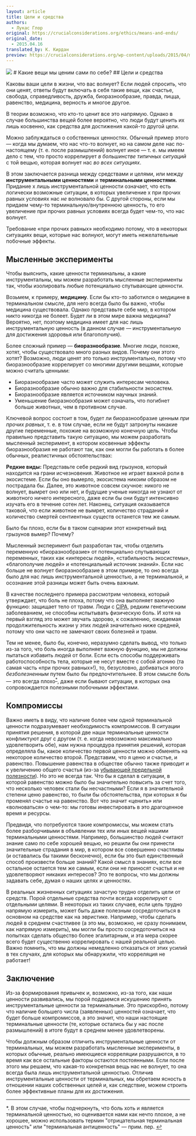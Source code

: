 ```yaml
---
layout: article
title: Цели и средства
authors:
  - Лукас Глор
original: https://crucialconsiderations.org/ethics/means-and-ends/
original_date:
  - 2015.04.16
translated_by: К. Кирдан
preview: https://crucialconsiderations.org/wp-content/uploads/2015/04/meansends3x2.jpg
---
```

<img src="https://crucialconsiderations.org/wp-content/uploads/2015/04/meansends3x2.jpg"/>
# Какие вещи мы ценим сами по себе?
## Цели и средства

Каковы ваши цели в жизни, что вас волнует? Если людей спросить, что они ценят, ответы будут включать в себя такие вещи, как счастье, свобода, справедливость, дружба, биоразнообразие, правда, пицца, равенство, медицина, верность и многое другое.

В теории возможно, что кто-то ценит все это напрямую. Однако в случае большинства вещей более вероятно, что люди будут ценить их лишь косвенно, как средства для достижения какой-то другой цели.

Можно заблуждаться о собственных ценностях. Обычный пример этого — когда мы думаем, что нас что-то волнует, но на самом деле нас по-настоящему (т. е. после размышлений) волнует иное — т. е. мы имеем дело с тем, что просто коррелирует _в большинстве типичных ситуаций_ с той вещью, которая волнует нас _во всех ситуациях_.

В этом заключается разница между средствами и целями, или между **инструментальными ценностями** и **терминальными ценностями**. Придание x лишь инструментальной ценности означает, что есть логически возможные ситуации, в которых увеличение x при прочих равных условиях нас _не_ волновало бы. С другой стороны, если мы придаем чему-то терминальную/внутреннюю ценность, то его увеличение при прочих равных условиях всегда будет чем-то, что нас волнует.

Требование «при прочих равных» необходимо потому, что в некоторых ситуациях вещи, которые нас волнуют, могут иметь нежелательные побочные эффекты.

## Мысленные эксперименты

Чтобы выяснить, какие ценности терминальны, а какие инструментальны, мы можем разработать мысленные эксперименты так, чтобы изолировать любые потенциально спутывающие ценности.

Возьмем, к примеру, **медицину**. Если бы кто-то заботился о медицине в терминальном смысле, для него всегда было бы важно, чтобы медицина существовала. Однако представьте себе мир, в котором никто никогда не болеет. Будет ли в этом мире важна медицина? Вероятно, нет, поэтому медицина имеет для нас лишь инструментальную ценность (в данном случае — инструментальную для достижения здоровья или благополучия).

Более сложный пример — **биоразнообразие**. Многие люди, похоже, хотят, чтобы существовало много разных видов. Почему они этого хотят? Возможно, люди ценят это только инструментально, потому что биоразнообразие коррелирует со многими другими вещами, которые можно считать ценными:

* Биоразнообразие часто может служить интересам человека.
* Биоразнообразие обычно важно для стабильности экосистем.
* Биоразнообразие является источником научных знаний.
* Уменьшение биоразнообразия может означать, что погибнет больше животных, чем в противном случае.

Ключевой вопрос состоит в том, будет ли биоразнообразие ценным _при прочих равных_, т. е. в том случае, если не будут затронуты никакие другие переменные, похожие на возможную конечную цель. Чтобы правильно представить такую ​​ситуацию, мы можем разработать мысленный эксперимент, в котором косвенные эффекты биоразнообразия не работают так, как они могли бы работать в более обычных, реалистичных обстоятельствах:

<div class="message">
<b>Редкие виды:</b> Представьте себе редкий вид грызунов, который находится на грани исчезновения. Животное не играет важной роли в экосистеме. Если бы оно вымерло, экосистема никоим образом не пострадала бы. Далее, это животное совсем скучное: никого не волнует, вымрет оно или нет, и будущие ученые никогда не узнают от животного ничего интересного, даже если бы они будут интенсивно изучать его в течение сотен лет. Наконец, ситуация оказывается таковой, что если животное не вымрет, количество страданий и количество смертей сентиентных существ останется тем же самым.
</div>

Было бы плохо, если бы в таком сценарии этот конкретный вид грызунов вымер? Почему?

Мысленный эксперимент был разработан так, чтобы отделить переменную «биоразнообразие» от потенциально спутывающих переменных, таких как «интересы людей», «стабильность экосистемы», «благополучие людей» и «потенциальный источник знаний». Если нас больше не волнует биоразнообразие в этом примере, то оно всегда было для нас лишь инструментальной ценностью, а не терминальной, и осознание этой разницы может быть очень важным.

В качестве последнего примера рассмотрим человека, который утверждает, что боль не плоха, потому что она выполняет важную функцию: защищает тело от травм. Люди с [CIPA](https://ru.wikipedia.org/wiki/%D0%92%D1%80%D0%BE%D0%B6%D0%B4%D1%91%D0%BD%D0%BD%D0%B0%D1%8F_%D0%BD%D0%B5%D1%87%D1%83%D0%B2%D1%81%D1%82%D0%B2%D0%B8%D1%82%D0%B5%D0%BB%D1%8C%D0%BD%D0%BE%D1%81%D1%82%D1%8C_%D0%BA_%D0%B1%D0%BE%D0%BB%D0%B8_%D1%81_%D0%B0%D0%BD%D0%B3%D0%B8%D0%B4%D1%80%D0%BE%D0%B7%D0%BE%D0%BC), редким генетическим заболеванием, не способны испытывать физическую боль. И хотя на первый взгляд это может звучать здорово, к сожалению, ожидаемая продолжительность жизни у этих людей значительно ниже средней, потому что они часто не замечают своих болезней и травм.

<a name="citation1"></a>
Тем не менее, было бы, конечно, неразумно сделать вывод, что только из-за того, что боль иногда выполняет важную функцию, мы не должны пытаться избавить людей от боли. Если есть способы поддерживать работоспособность тела, которые не несут вместе с собой агонию (та самая часть «при прочих равных»!), то, безусловно, добиваться этого _безболезненным_ путем было бы предпочтительнее. В этом смысле боль — это всегда плохо<sup><a href="#footnote1">*</a></sup>, даже если бывают ситуации, в которых она сопровождается полезными побочными эффектами.

## Компромиссы

Важно иметь в виду, что наличие более чем одной терминальной ценности подразумевает необходимость компромиссов. В ситуации принятия решения, в которой две наши терминальные ценности конфликтуют друг с другом (т. е. когда невозможно максимально удовлетворить обе), нам нужна процедура принятия решений, которая определяла бы, какое количество первой ценности можно обменять на некоторое количество второй. Представим, что я ценю и счастье, и равенство. Повышение равенства в обществе обычно также приводит и к увеличению общего счастья (из-за [убывающей предельной полезности](https://ru.wikipedia.org/wiki/%D0%9F%D1%80%D0%B5%D0%B4%D0%B5%D0%BB%D1%8C%D0%BD%D0%B0%D1%8F_%D0%BF%D0%BE%D0%BB%D0%B5%D0%B7%D0%BD%D0%BE%D1%81%D1%82%D1%8C)). Но это не всегда так. Что бы я сделал в ситуации, в которой равенство можно было бы значительно повысить за счет того, что несколько человек стали бы несчастными? Если я в значительной степени ценю равенство, то были бы обстоятельства, при которых я бы променял счастье на равенство. Вот что значит «ценить» или «волноваться» о чем-то: мы готовы инвестировать в это драгоценное время и ресурсы.

Предвидя, что потребуются такие компромиссы, мы можем стать более разборчивыми в объявлении тех или иных вещей нашими терминальными ценностями. Например, большинство людей считают знание само по себе хорошей вещью, но решили бы они принести значительные страдания в мир, в котором все совершенно счастливы (и оставались бы такими бесконечно), если бы это был единственный способ произвести больше знаний? Какой смысл в знаниях, если все остальное остается тем же самым, если они не приносят счастья и не удовлетворяют никаких интересов? Это те вопросы, что мы должны задавать себе, думая о наших целях и ценностях.

В реальных жизненных ситуациях зачастую трудно отделить цели от средств. Порой отдельные средства почти всегда коррелируют с отдельными целями. В некоторых из таких случаев, если цель трудно напрямую измерить, может быть даже полезным сосредоточиться в основном на средстве как на эвристике. Например, чтобы сделать людей в среднем счастливее (а это мы, возможно, не сразу понимаем, как напрямую измерить), мы могли бы просто сосредоточиться на попытках сделать общество более эгалитарным, и эта мера скорее всего будет существенно коррелировать с нашей реальной целью. Важно помнить, что мы должны немедленно отказаться от этих усилий в тех случаях, для которых мы обнаружили, что корреляция не работает!

## Заключение

Из-за формирования привычек и, возможно, из-за того, как наши ценности развивались, мы порой поддаемся искушению принять инструментальные ценности за терминальные. Это прискорбно, потому что наличие большего числа (заявленных) ценностей означает, что будет больше компромиссов, а это значит, что наши настоящие терминальные ценности (те, которые остались бы у нас после размышлений) в итоге будут в среднем менее удовлетворены.

Чтобы должным образом отличить инструментальные ценности от терминальных, мы можем разработать мысленные эксперименты, в которых обычные, реально имеющиеся корреляции разрушаются, в то время как все остальные факторы остаются постоянными. Если после этого мы решаем, что какая-то конкретная вещь нас не волнует, то она всегда была лишь инструментальной ценностью. Отличив инструментальные ценности от терминальных, мы обретаем ясность в отношении наших собственных целей и, как следствие, можем строить более эффективные планы для их достижения.

---

<a name="footnote1"></a>*. В этом случае, чтобы подчеркнуть, что боль хоть и является терминальной ценностью, но оценивается нами как нечто плохое, а не хорошее, можно использовать термин "отрицательная терминальная ценность" или "терминальная антиценность" — прим. пер. <a href="#citation1">↩︎</a>
